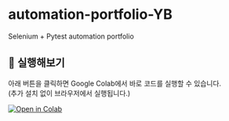 # automation-portfolio-YB
Selenium + Pytest automation portfolio

## 🚀 실행해보기
아래 버튼을 클릭하면 Google Colab에서 바로 코드를 실행할 수 있습니다.  
(추가 설치 없이 브라우저에서 실행됩니다.)

[![Open in Colab](https://colab.research.google.com/assets/colab-badge.svg)](https://colab.research.google.com/github/Yundo37/automation-portfolio-YB/blob/main/YBdemo.ipynb)
